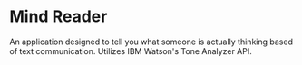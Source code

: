 # Mind Reader
An application designed to tell you what someone is actually thinking based of text communication.
Utilizes IBM Watson's Tone Analyzer API.
